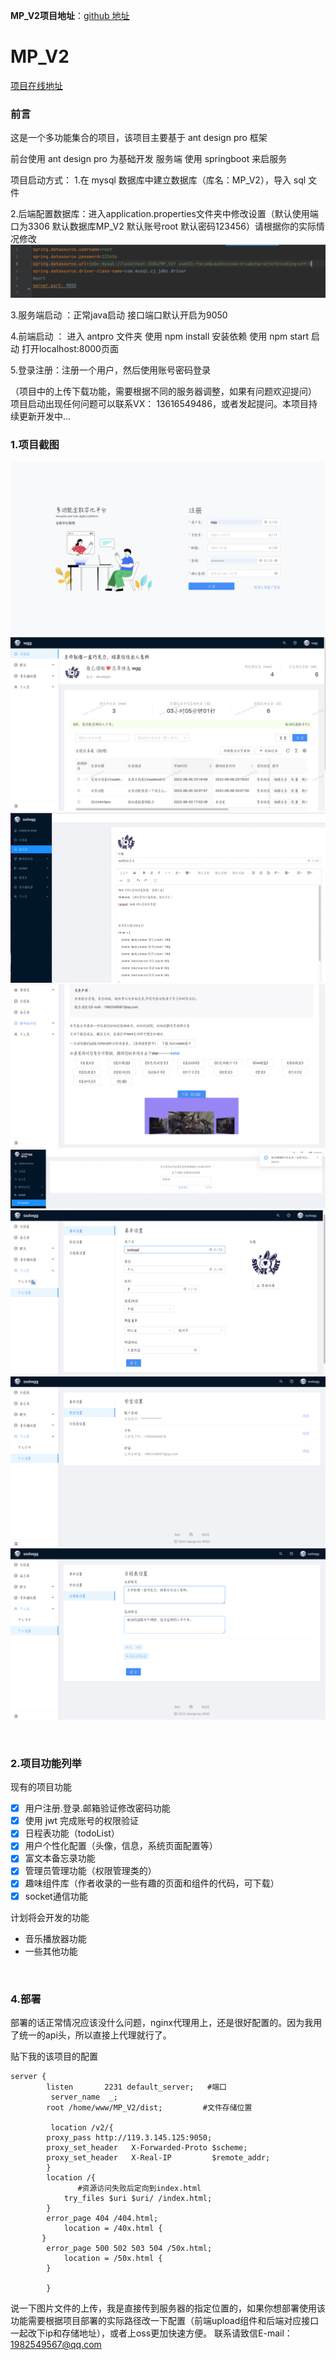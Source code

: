 **MP_V2项目地址**：[github 地址](https://github.com/SSDWGG/MP_V2.git)

# MP_V2
[项目在线地址](http://ssdwgg.xyz:2231)

### 前言

这是一个多功能集合的项目，该项目主要基于 ant design pro 框架

前台使用 ant design pro 为基础开发
服务端 使用 springboot 来启服务

项目启动方式：
1.在 mysql 数据库中建立数据库（库名：MP_V2），导入 sql 文件

2.后端配置数据库：进入application.properties文件夹中修改设置（默认使用端口为3306  默认数据库MP_V2 默认账号root 默认密码123456）请根据你的实际情况修改
![数据库配置](V2_imgList/db.png)

3.服务端启动 ：正常java启动 接口端口默认开启为9050

4.前端启动 ： 进入 antpro 文件夹 使用 npm install 安装依赖 使用 npm start 启动 打开localhost:8000页面

5.登录注册：注册一个用户，然后使用账号密码登录


（项目中的上传下载功能，需要根据不同的服务器调整，如果有问题欢迎提问）
项目启动出现任何问题可以联系VX： 13616549486，或者发起提问。本项目持续更新开发中...
<br/>

### 1.项目截图

![注册](V2_imgList/register.png)
![日程表todolist](V2_imgList/todoList.png)
![富文本备忘录](V2_imgList/beiwangluUpdate.png)
![趣味组件库](V2_imgList/FC.png)
![socket通信](V2_imgList/socketHello.png)
![个人设置base](V2_imgList/accountSettingBase.png)
![个人设置security](V2_imgList/accountSettingSecurity.png)
![个人设置todo](V2_imgList/accountSettingTodo.png)

<br/>

### 2.项目功能列举

现有的项目功能
- [x] 用户注册.登录.邮箱验证修改密码功能
- [x] 使用 jwt 完成账号的权限验证
- [x] 日程表功能（todoList）
- [x] 用户个性化配置（头像，信息，系统页面配置等）
- [x] 富文本备忘录功能
- [x] 管理员管理功能（权限管理类的）
- [x] 趣味组件库（作者收录的一些有趣的页面和组件的代码，可下载）
- [x] socket通信功能

计划将会开发的功能
- 音乐播放器功能
- 一些其他功能


<br/>

<!-- ### 3.功能模块介绍
- [x] 用户注册功能  ，按照表单填写信息即可，用户名这里我用了一个重复性校验。如果用户名已经被使用，会有提示。

- [x] 通过邮箱验证码修改密码功能（html邮件） 默认使用25端口（云服务器厂商需要申请解封该端口）
![日程表todolist](V2_imgList/updatePassword.png)
![日程表todolist](V2_imgList/acceptCode.png)

- [x] 用户登录功能 ， 填写用户名和密码，后台通过校验会返回一个token，前端将token存放在浏览器中，并且在请求拦截器中，加入这个token到头部，后端会校验token是否可用
[springboot整合jwt 技术参考](https://blog.csdn.net/weixin_46195957/article/details/115326648)
（类似登录注册模块的部分接口token验证放开，其余接token后端需要开启token验证）


- [x] 日程表todolist功能 ： 
![日程表todolist](V2_imgList/todoList.png)
头部展示了一些用户信息，如果想修改这些用户信息，可以在用户信息模块修改配置

搜索栏有三个搜索项，任务标题，任务分类，任务进行状态

表格主体使用的是protable来实现的，这里包含了两张表格（分页显示和拖拽排序显示），因为两者是不兼容的，可以点击切换

表格中的一些时间项可以用来排序（在表头部分）

- [x] 个人信息展示和配置功能：

子页面1：个人卡片  展示了一些个人信息和个人标签组件
![个人卡片](V2_imgList/accountCard.png)

子页面2：配置项管理   在这个页面里面可以配置系统的多处信息，个人账号的一些账号密码修改。todo列表的一些配置
![个人设置base](V2_imgList/accountSettingBase.png)
![个人设置security](V2_imgList/accountSettingSecurity.png)
![个人设置todo](V2_imgList/accountSettingTodo.png)

- [x] 备忘录功能：
![备忘录](V2_imgList/beiwanglu.png)
![备忘录详细](V2_imgList/beiwangluUpdate.png)

- [x] 管理员管理功能：对于识别为管理员的用户会有一些特殊的权限页面，管理员的标识为users表中的admin字段   admin==1 为管理员
![管理员管理账号](V2_imgList/adminAccount.png)

- [x] 趣味组件库功能：提供了大量的作者收录的有趣的html，css动效，codeopen，个人开发者，组件库等公开的组件，提供zip压缩包下载，并使用gif展示每个组件的预览和点击放大预览。库持续更新...
![趣味组件库](V2_imgList/FC.png)

<br/> -->

### 4.部署
部署的话正常情况应该没什么问题，nginx代理用上，还是很好配置的。因为我用了统一的api头，所以直接上代理就行了。

贴下我的该项目的配置
```
server {
        listen       2231 default_server;   #端口
         server_name  _;
        root /home/www/MP_V2/dist;         #文件存储位置

         location /v2/{
        proxy_pass http://119.3.145.125:9050;
        proxy_set_header   X-Forwarded-Proto $scheme;
        proxy_set_header   X-Real-IP         $remote_addr;
        }
        location /{
               #资源访问失败后定向到index.html
            try_files $uri $uri/ /index.html;
        }
        error_page 404 /404.html;
            location = /40x.html {
       }
        error_page 500 502 503 504 /50x.html;
            location = /50x.html {
        }

        }
```

说一下图片文件的上传，我是直接传到服务器的指定位置的，如果你想部署使用该功能需要根据项目部署的实际路径改一下配置（前端upload组件和后端对应接口一起改下ip和存储地址），或者上oss更加快速方便。
联系请致信E-mail：1982549567@qq.com